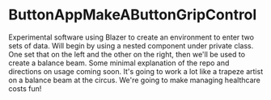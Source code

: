 # ButtonAppMakeAButtonGripControl
Experimental software using Blazer to create an environment to enter two sets of data. Will begin by using a nested component under private class. 
One set that on the left and the other on the right, then we'll be used to create a balance beam. Some minimal explanation of the repo and directions on usage coming soon.
It's going to work a lot like a trapeze artist on a balance beam at the circus. 
We're going to make managing healthcare costs fun!
